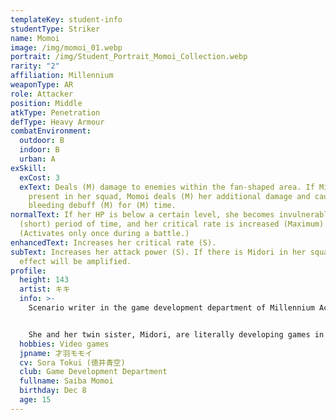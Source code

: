 ```yaml
---
templateKey: student-info
studentType: Striker
name: Momoi
image: /img/momoi_01.webp
portrait: /img/Student_Portrait_Momoi_Collection.webp
rarity: "2"
affiliation: Millennium
weaponType: AR
role: Attacker
position: Middle
atkType: Penetration
defType: Heavy Armour
combatEnvironment:
  outdoor: B
  indoor: B
  urban: A
exSkill:
  exCost: 3
  exText: Deals (M) damage to enemies within the fan-shaped area. If Midori is
    present in her squad, Momoi deals (M) her additional damage and causes
    bleeding debuff (M) for (M) time.
normalText: If her HP is below a certain level, she becomes invulnerable for a
  (short) period of time, and her critical rate is increased (Maximum).
  (Activates only once during a battle.)
enhancedText: Increases her critical rate (S).
subText: Increases her attack power (S). If there is Midori in her squad, the
  effect will be amplified.
profile:
  height: 143
  artist: キキ
  info: >-
    Scenario writer in the game development department of Millennium Academy.


    She and her twin sister, Midori, are literally developing games in the Game Development Department. She has a cheerful personality and was not a good match for her shy sister, but they hit it off with their passion for games and have become great friends.
  hobbies: Video games
  jpname: 才羽モモイ
  cv: Sora Tokui (徳井青空)
  club: Game Development Department
  fullname: Saiba Momoi
  birthday: Dec 8
  age: 15
---
```

